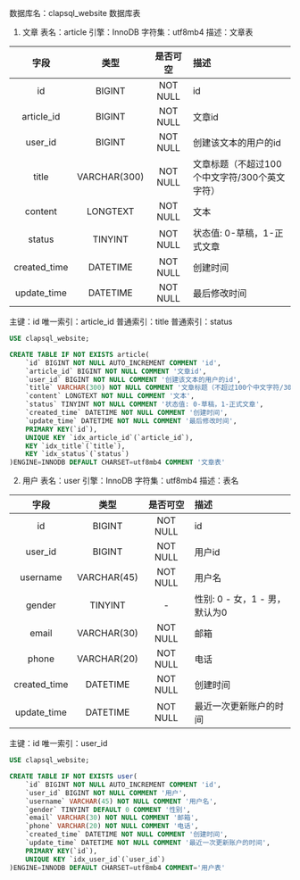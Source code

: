 数据库名：clapsql_website
数据库表
1. 文章
表名：article
引擎：InnoDB
字符集：utf8mb4
描述：文章表

字段|类型|是否可空|描述
:---:|:---:|:---:|:---
id|BIGINT|NOT NULL|id
article_id|BIGINT|NOT NULL|文章id
user_id|BIGINT|NOT NULL|创建该文本的用户的id
title|VARCHAR(300)|NOT NULL|文章标题（不超过100个中文字符/300个英文字符）
content|LONGTEXT|NOT NULL|文本
status|TINYINT|NOT NULL|状态值: 0-草稿，1-正式文章
created_time|DATETIME|NOT NULL|创建时间
update_time|DATETIME|NOT NULL|最后修改时间

主键：id
唯一索引：article_id
普通索引：title
普通索引：status

```sql
USE clapsql_website;

CREATE TABLE IF NOT EXISTS article(
	`id` BIGINT NOT NULL AUTO_INCREMENT COMMENT 'id',
	`article_id` BIGINT NOT NULL COMMENT '文章id',
	`user_id` BIGINT NOT NULL COMMENT '创建该文本的用户的id',
	`title` VARCHAR(300) NOT NULL COMMENT '文章标题（不超过100个中文字符/300个英文字符）',
	`content` LONGTEXT NOT NULL COMMENT '文本',
	`status` TINYINT NOT NULL COMMENT '状态值: 0-草稿，1-正式文章',
	`created_time` DATETIME NOT NULL COMMENT '创建时间',
	`update_time` DATETIME NOT NULL COMMENT '最后修改时间',
	PRIMARY KEY(`id`),
	UNIQUE KEY `idx_article_id`(`article_id`),
	KEY `idx_title`(`title`),
	KEY `idx_status`(`status`)
)ENGINE=INNODB DEFAULT CHARSET=utf8mb4 COMMENT '文章表'
```


2. 用户
表名：user
引擎：InnoDB
字符集：utf8mb4
描述：表名

字段|类型|是否可空|描述
:---:|:---:|:---:|:---
id|BIGINT|NOT NULL|id
user_id|BIGINT|NOT NULL|用户id
username|VARCHAR(45)|NOT NULL|用户名
gender|TINYINT|-|性别: 0 - 女，1 - 男，默认为0
email|VARCHAR(30)|NOT NULL|邮箱
phone|VARCHAR(20)|NOT NULL|电话
created_time|DATETIME|NOT NULL|创建时间
update_time|DATETIME|NOT NULL|最近一次更新账户的时间

主键：id
唯一索引：user_id


```sql
USE clapsql_website;

CREATE TABLE IF NOT EXISTS user(
	`id` BIGINT NOT NULL AUTO_INCREMENT COMMENT 'id',
	`user_id` BIGINT NOT NULL COMMENT '用户',
	`username` VARCHAR(45) NOT NULL COMMENT '用户名',
	`gender` TINYINT DEFAULT 0 COMMENT '性别',
	`email` VARCHAR(30) NOT NULL COMMENT '邮箱',
	`phone` VARCHAR(20) NOT NULL COMMENT '电话',
	`created_time` DATETIME NOT NULL COMMENT '创建时间',
	`update_time` DATETIME NOT NULL COMMENT '最近一次更新账户的时间',
	PRIMARY KEY(`id`),
	UNIQUE KEY `idx_user_id`(`user_id`)
)ENGINE=INNODB DEFAULT CHARSET=utf8mb4 COMMENT='用户表'

```
